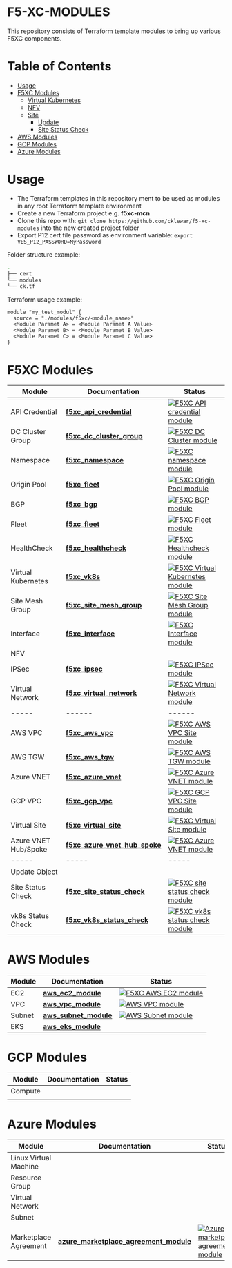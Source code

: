 # F5-XC-MODULES

This repository consists of Terraform template modules to bring up various F5XC components.

# Table of Contents

- [Usage](#usage)
- [F5XC Modules](#f5xc-modules)
  * [Virtual Kubernetes](#virtual-kubernetes)
  * [NFV](#nfv)
  * [Site](#site)
    + [Update](#update)
    + [Site Status Check](#site-status-check)
- [AWS Modules](#aws-modules)
- [GCP Modules](#gcp-modules)
- [Azure Modules](#azure-modules)

# Usage

- The Terraform templates in this repository ment to be used as modules in any root Terraform template environment
- Create a new Terraform project e.g. __f5xc-mcn__
- Clone this repo with: `git clone https://github.com/cklewar/f5-xc-modules` into the new created project folder
- Export P12 cert file password as environment variable: `export VES_P12_PASSWORD=MyPassword`

Folder structure example:

```bash
.
├── cert
└── modules
└── ck.tf
```

Terraform usage example:

```hcl
module "my_test_modul" {
  source = "./modules/f5xc/<module_name>"
  <Module Paramet A> = <Module Paramet A Value>
  <Module Paramet B> = <Module Paramet B Value>
  <Module Paramet C> = <Module Paramet C Value>
}
```

# F5XC Modules

| Module               | Documentation                                                                          | Status                                                                                                                                                                                                                               |
|----------------------|----------------------------------------------------------------------------------------|--------------------------------------------------------------------------------------------------------------------------------------------------------------------------------------------------------------------------------------|
| API Credential       | **[f5xc_api_credential](https://github.com/cklewar/f5-xc-api-credential)**             | [![F5XC API credential module](https://github.com/cklewar/f5-xc-api-credential/actions/workflows/module_test.yml/badge.svg?branch=main)](https://github.com/cklewar/f5-xc-api-credential/actions/workflows/module_test.yml)          |
| DC Cluster Group     | **[f5xc_dc_cluster_group](https://github.com/cklewar/f5-xc-dc-cluster-group)**         | [![F5XC DC Cluster module](https://github.com/cklewar/f5-xc-dc-cluster-group/actions/workflows/module_test.yml/badge.svg?branch=main)](https://github.com/cklewar/f5-xc-dc-cluster-group/actions/workflows/module_test.yml)          |
| Namespace            | **[f5xc_namespace](https://github.com/cklewar/f5-xc-namespace)**                       | [![F5XC namespace module](https://github.com/cklewar/f5-xc-namespace/actions/workflows/module_test.yml/badge.svg)](https://github.com/cklewar/f5-xc-namespace/actions/workflows/module_test.yml)                                     |
| Origin Pool          | **[f5xc_fleet](https://github.com/cklewar/f5-xc-origin-pool)**                         | [![F5XC Origin Pool module](https://github.com/cklewar/f5-xc-origin-pool/actions/workflows/module_test.yml/badge.svg)](https://github.com/cklewar/f5-xc-origin-pool/actions/workflows/module_test.yml)                               |
| BGP                  | **[f5xc_bgp](https://github.com/cklewar/f5-xc-bgp)**                                   | [![F5XC BGP module](https://github.com/cklewar/f5-xc-bgp/actions/workflows/module_test.yml/badge.svg)](https://github.com/cklewar/f5-xc-bgp/actions/workflows/module_test.yml)                                                       |
| Fleet                | **[f5xc_fleet](https://github.com/cklewar/f5-xc-fleet)**                               | [![F5XC Fleet module](https://github.com/cklewar/f5-xc-fleet/actions/workflows/module_test.yml/badge.svg)](https://github.com/cklewar/f5-xc-fleet/actions/workflows/module_test.yml)                                                 |
| HealthCheck          | **[f5xc_healthcheck](https://github.com/cklewar/f5-xc-healthcheck)**                   | [![F5XC Healthcheck module](https://github.com/cklewar/f5-xc-healthcheck/actions/workflows/module_test.yml/badge.svg)](https://github.com/cklewar/f5-xc-healthcheck/actions/workflows/module_test.yml)                               |
| Virtual Kubernetes   | **[f5xc_vk8s](https://github.com/cklewar/f5-xc-virtual-k8s)**                          | [![F5XC Virtual Kubernetes module](https://github.com/cklewar/f5-xc-virtual-k8s/actions/workflows/module_test.yml/badge.svg?branch=main)](https://github.com/cklewar/f5-xc-virtual-k8s/actions/workflows/module_test.yml)            |
| Site Mesh Group      | **[f5xc_site_mesh_group](https://github.com/cklewar/f5-xc-site-mesh-group)**           | [![F5XC Site Mesh Group module](https://github.com/cklewar/f5-xc-site-mesh-group/actions/workflows/module_test.yml/badge.svg)](https://github.com/cklewar/f5-xc-site-mesh-group/actions/workflows/module_test.yml)                   |
| Interface            | **[f5xc_interface](https://github.com/cklewar/f5-xc-interface)**                       | [![F5XC Interface module](https://github.com/cklewar/f5-xc-interface/actions/workflows/module_test.yml/badge.svg)](https://github.com/cklewar/f5-xc-interface/actions/workflows/module_test.yml)                                     |
| NFV                  |                                                                                        |                                                                                                                                                                                                                                      |
| IPSec                | **[f5xc_ipsec](https://github.com/cklewar/f5-xc-ipsec)**                               | [![F5XC IPSec module](https://github.com/cklewar/f5-xc-ipsec/actions/workflows/module_test.yml/badge.svg)](https://github.com/cklewar/f5-xc-ipsec/actions/workflows/module_test.yml)                                                 |
| Virtual Network      | **[f5xc_virtual_network](https://github.com/cklewar/f5-xc-virtual-network)**           | [![F5XC Virtual Network module](https://github.com/cklewar/f5-xc-virtual-network/actions/workflows/module_test.yml/badge.svg)](https://github.com/cklewar/f5-xc-virtual-network/actions/workflows/module_test.yml)                   |
| -----                | ------                                                                                 | ------                                                                                                                                                                                                                               |
| AWS VPC              | **[f5xc_aws_vpc](https://github.com/cklewar/f5-xc-aws-vpc-multinode)**                 | [![F5XC AWS VPC Site module](https://github.com/cklewar/f5-xc-aws-vpc-multinode/actions/workflows/module_test.yml/badge.svg?branch=main)](https://github.com/cklewar/f5-xc-aws-vpc-multinode/actions/workflows/module_test.yml)      |
| AWS TGW              | **[f5xc_aws_tgw](https://github.com/cklewar/f5-xc-aws-tgw-multinode)**                 | [![F5XC AWS TGW module](https://github.com/cklewar/f5-xc-aws-tgw-multinode/actions/workflows/module_test.yml/badge.svg)](https://github.com/cklewar/f5-xc-aws-tgw-multinode/actions/workflows/module_test.yml)                       |
| Azure VNET           | **[f5xc_azure_vnet](https://github.com/cklewar/f5-xc-azure-vnet-multinode)**           | [![F5XC Azure VNET module](https://github.com/cklewar/f5-xc-azure-vnet-multinode/actions/workflows/module_test.yml/badge.svg)](https://github.com/cklewar/f5-xc-azure-multinode/actions/workflows/module_test.yml)                   |
| GCP VPC              | **[f5xc_gcp_vpc](https://github.com/cklewar/f5-xc-gcp-vpc-multinode)**                 | [![F5XC GCP VPC Site module](https://github.com/cklewar/f5-xc-gcp-vpc-multinode/actions/workflows/module_test.yml/badge.svg?branch=main)](https://github.com/cklewar/f5-xc-gcp-vpc-multinode/actions/workflows/module_test.yml)      |
| Virtual Site         | **[f5xc_virtual_site](https://github.com/cklewar/f5-xc-virtual-site)**                 | [![F5XC Virtual Site module](https://github.com/cklewar/f5-xc-virtual-site/actions/workflows/module_test.yml/badge.svg)](https://github.com/cklewar/f5-xc-virtual-site/actions/workflows/module_test.yml)                            |
| Azure VNET Hub/Spoke | **[f5xc_azure_vnet_hub_spoke](https://github.com/cklewar/f5-xc-azure-vnet-hub-spoke)** | [![F5XC Azure VNET module](https://github.com/cklewar/f5-xc-azure-vnet-hub-spoke/actions/workflows/module_test.yml/badge.svg)](https://github.com/cklewar/f5-xc-azure-vnet-hub-spoke/actions/workflows/module_test.yml)              |
| -----                | -----                                                                                  | -----                                                                                                                                                                                                                                |
| Update Object        |                                                                                        |                                                                                                                                                                                                                                      | 
| Site Status Check    | **[f5xc_site_status_check](https://github.com/cklewar/f5-xc-site-status-check)**       | [![F5XC site status check module](https://github.com/cklewar/f5-xc-site-status-check/actions/workflows/module_test.yml/badge.svg?branch=main)](https://github.com/cklewar/f5-xc-site-status-check/actions/workflows/module_test.yml) |
| vk8s Status Check    | **[f5xc_vk8s_status_check](https://github.com/cklewar/f5-xc-vk8s-status-check)**       | [![F5XC vk8s status check module](https://github.com/cklewar/f5-xc-vk8s-status-check/actions/workflows/module_test.yml/badge.svg?branch=main)](https://github.com/cklewar/f5-xc-vk8s-status-check/actions/workflows/module_test.yml) |

# AWS Modules

| Module | Documentation                                                  | Status                                                                                                                                                                                      |
|--------|----------------------------------------------------------------|---------------------------------------------------------------------------------------------------------------------------------------------------------------------------------------------|
| EC2    | **[aws_ec2_module](https://github.com/cklewar/aws-ec2)**       | [![F5XC AWS EC2 module](https://github.com/cklewar/aws-ec2/actions/workflows/module_test.yml/badge.svg?branch=main)](https://github.com/cklewar/aws-ec2/actions/workflows/module_test.yml)  |
| VPC    | **[aws_vpc_module](https://github.com/cklewar/aws-vpc)**       | [![AWS VPC module](https://github.com/cklewar/aws-vpc/actions/workflows/module_test.yml/badge.svg)](https://github.com/cklewar/aws-vpc/actions/workflows/module_test.yml)                   |
| Subnet | **[aws_subnet_module](https://github.com/cklewar/aws-subnet)** | [![AWS Subnet module](https://github.com/cklewar/aws-subnets/actions/workflows/module_test.yml/badge.svg)](https://github.com/cklewar/aws-subnets/actions/workflows/module_test.yml)        |
| EKS    | **[aws_eks_module](https://github.com/cklewar/aws-eks)**       |                                                                                                                                                                                             |

# GCP Modules

| Module  | Documentation | Status |
|---------|---------------|--------|
| Compute |               |        |
|         |               |        |

# Azure Modules

| Module                | Documentation                                                                                     | Status                                                                                                                                                                                                                                 |
|-----------------------|---------------------------------------------------------------------------------------------------|----------------------------------------------------------------------------------------------------------------------------------------------------------------------------------------------------------------------------------------|
| Linux Virtual Machine |                                                                                                   |                                                                                                                                                                                                                                        |
| Resource Group        |                                                                                                   |                                                                                                                                                                                                                                        |
| Virtual Network       |                                                                                                   |                                                                                                                                                                                                                                        |
| Subnet                |                                                                                                   |                                                                                                                                                                                                                                        |
| Marketplace Agreement | **[azure_marketplace_agreement_module](https://github.com/cklewar/azure-marketplace-agreement/)** | [![Azure marketplace agreement module](https://github.com/cklewar/azure-marketplace-agreement/actions/workflows/module_test.yml/badge.svg)](https://github.com/cklewar/azure-marketplace-agreement/actions/workflows/module_test.yml)  |
